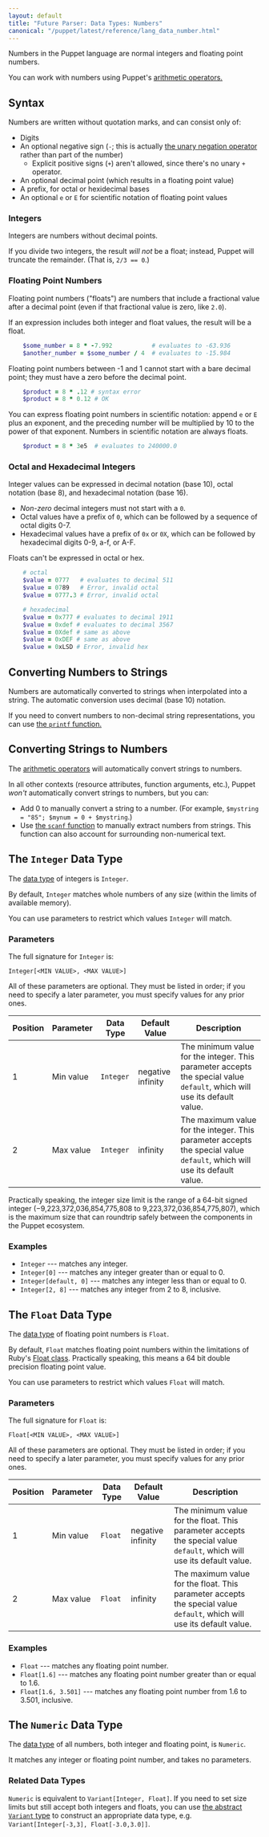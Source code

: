 ```yaml
---
layout: default
title: "Future Parser: Data Types: Numbers"
canonical: "/puppet/latest/reference/lang_data_number.html"
---
```


[arithmetic]: ./future_lang_expressions.html#arithmetic-operators
[data type]: ./future_lang_data_type.html
[variant]: ./future_lang_data_abstract.html#variant


Numbers in the Puppet language are normal integers and floating point numbers.

You can work with numbers using Puppet's [arithmetic operators.][arithmetic]

## Syntax

Numbers are written without quotation marks, and can consist only of:

* Digits
* An optional negative sign (`-`; this is actually [the unary negation operator](./future_lang_expressions.html#subtraction-and-negation) rather than part of the number)
    * Explicit positive signs (`+`) aren't allowed, since there's no unary `+` operator.
* An optional decimal point (which results in a floating point value)
* A prefix, for octal or hexidecimal bases
* An optional `e` or `E` for scientific notation of floating point values

### Integers

Integers are numbers without decimal points.

If you divide two integers, the result _will not_ be a float; instead, Puppet will truncate the remainder. (That is, `2/3 == 0`.)

### Floating Point Numbers

Floating point numbers ("floats") are numbers that include a fractional value after a decimal point (even if that fractional value is zero, like `2.0`).

If an expression includes both integer and float values, the result will be a float.

~~~ ruby
    $some_number = 8 * -7.992           # evaluates to -63.936
    $another_number = $some_number / 4  # evaluates to -15.984
~~~

Floating point numbers between -1 and 1 cannot start with a bare decimal point; they must have a zero before the decimal point.

~~~ ruby
    $product = 8 * .12 # syntax error
    $product = 8 * 0.12 # OK
~~~

You can express floating point numbers in scientific notation: append `e` or `E` plus an exponent, and the preceding number will be multiplied by 10 to the power of that exponent. Numbers in scientific notation are always floats.

~~~ ruby
    $product = 8 * 3e5  # evaluates to 240000.0
~~~

### Octal and Hexadecimal Integers

Integer values can be expressed in decimal notation (base 10), octal notation (base 8), and hexadecimal notation (base 16).

* _Non-zero_ decimal integers must not start with a `0`.
* Octal values have a prefix of `0`, which can be followed by a sequence of octal digits 0-7.
* Hexadecimal values have a prefix of `0x` or `0X`, which can be followed by hexadecimal digits 0-9, a-f, or A-F.

Floats can't be expressed in octal or hex.

~~~ ruby
    # octal
    $value = 0777   # evaluates to decimal 511
    $value = 0789   # Error, invalid octal
    $value = 0777.3 # Error, invalid octal

    # hexadecimal
    $value = 0x777 # evaluates to decimal 1911
    $value = 0xdef # evaluates to decimal 3567
    $value = 0Xdef # same as above
    $value = 0xDEF # same as above
    $value = 0xLSD # Error, invalid hex
~~~

## Converting Numbers to Strings

Numbers are automatically converted to strings when interpolated into a string. The automatic conversion uses decimal (base 10) notation.

If you need to convert numbers to non-decimal string representations, you can use [the `printf` function.](/references/3.7.latest/function.html#printf)

## Converting Strings to Numbers

The [arithmetic operators][arithmetic] will automatically convert strings to numbers.

In all other contexts (resource attributes, function arguments, etc.), Puppet _won't_ automatically convert strings to numbers, but you can:

* Add 0 to manually convert a string to a number. (For example, `$mystring = "85"; $mynum = 0 + $mystring`.)
* Use [the `scanf` function](/references/3.7.latest/function.html#scanf) to manually extract numbers from strings. This function can also account for surrounding non-numerical text.


## The `Integer` Data Type

The [data type][] of integers is `Integer`.

By default, `Integer` matches whole numbers of any size (within the limits of available memory).

You can use parameters to restrict which values `Integer` will match.

### Parameters

The full signature for `Integer` is:

    Integer[<MIN VALUE>, <MAX VALUE>]

All of these parameters are optional. They must be listed in order; if you need to specify a later parameter, you must specify values for any prior ones.

Position | Parameter        | Data Type | Default Value | Description
---------| -----------------|-----------|---------------|------------
1 | Min value | `Integer` | negative infinity | The minimum value for the integer. This parameter accepts the special value `default`, which will use its default value.
2 | Max value | `Integer` | infinity | The maximum value for the integer. This parameter accepts the special value `default`, which will use its default value.

Practically speaking, the integer size limit is the range of a 64-bit signed integer (−9,223,372,036,854,775,808 to 9,223,372,036,854,775,807), which is the maximum size that can roundtrip safely between the components in the Puppet ecosystem.

### Examples

* `Integer` --- matches any integer.
* `Integer[0]` --- matches any integer greater than or equal to 0.
* `Integer[default, 0]` --- matches any integer less than or equal to 0.
* `Integer[2, 8]` --- matches any integer from 2 to 8, inclusive.


## The `Float` Data Type

The [data type][] of floating point numbers is `Float`.

By default, `Float` matches floating point numbers within the limitations of Ruby's [Float class](http://www.ruby-doc.org/core/Float.html). Practically speaking, this means a 64 bit double precision floating point value.

You can use parameters to restrict which values `Float` will match.

### Parameters

The full signature for `Float` is:

    Float[<MIN VALUE>, <MAX VALUE>]

All of these parameters are optional. They must be listed in order; if you need to specify a later parameter, you must specify values for any prior ones.

Position | Parameter        | Data Type | Default Value | Description
---------| -----------------|-----------|---------------|------------
1 | Min value | `Float` | negative infinity | The minimum value for the float. This parameter accepts the special value `default`, which will use its default value.
2 | Max value | `Float` | infinity | The maximum value for the float. This parameter accepts the special value `default`, which will use its default value.


### Examples

* `Float` --- matches any floating point number.
* `Float[1.6]` --- matches any floating point number greater than or equal to 1.6.
* `Float[1.6, 3.501]` --- matches any floating point number from 1.6 to 3.501, inclusive.


## The `Numeric` Data Type

The [data type][] of all numbers, both integer and floating point, is `Numeric`.

It matches any integer or floating point number, and takes no parameters.


### Related Data Types

`Numeric` is equivalent to `Variant[Integer, Float]`. If you need to set size limits but still accept both integers and floats, you can use [the abstract `Variant` type][variant] to construct an appropriate data type, e.g. `Variant[Integer[-3,3], Float[-3.0,3.0]]`.
